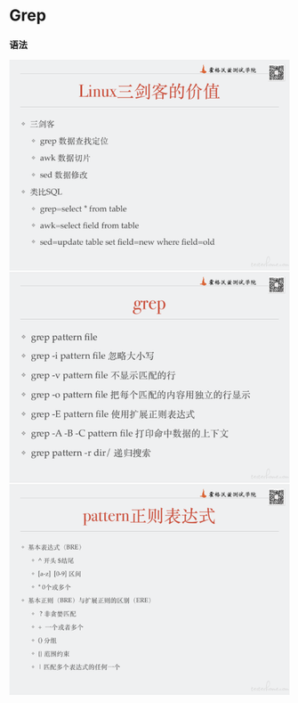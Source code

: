 # Grep
### 语法

<img src="https://github.com/chentianba/notebook/blob/master/grep/value.png" width="600"/>

<img src="https://github.com/chentianba/notebook/blob/master/grep/grep.png" width="600"/>

<img src="https://github.com/chentianba/notebook/blob/master/grep/grep_pattern.png" width="600"/>
